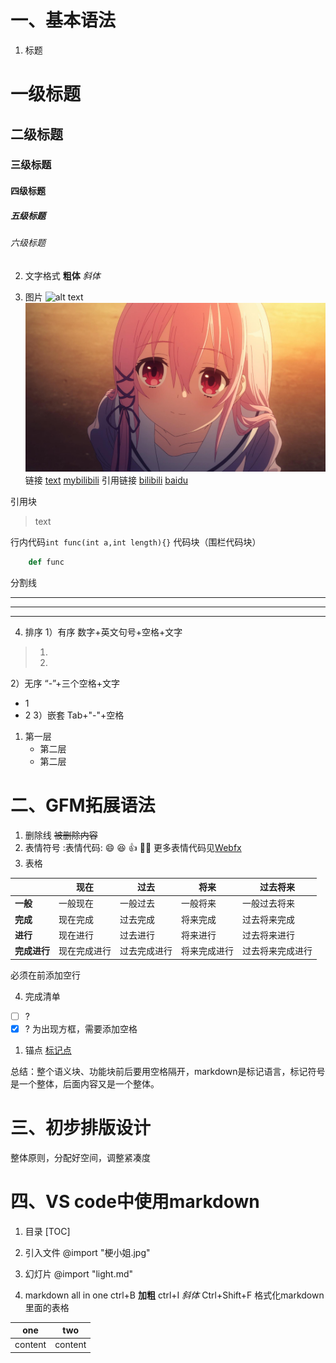 # 一、基本语法

1. 标题
# 一级标题
## 二级标题
### 三级标题
#### 四级标题
##### 五级标题
###### 六级标题

2. 文字格式
**粗体**
*斜体*

3. 图片
![alt text](ddress)
![](梗小姐.jpg)
链接
[text](address)
[mybilibili](https://space.bilibili.com/154139383?spm_id_from=333.1007.0.0)
引用链接
[bilibili]
[baidu]

引用块
> text

行内代码`int func(int a,int length){}`
代码块（围栏代码块）
```python
    def func
```
分割线
***
---
___

4. 排序
1）有序
数字+英文句号+空格+文字
>1. 
>2. 
2）无序
“-”+三个空格+文字
-   1
-   2
3）嵌套
Tab+"-"+空格
1.  第一层 
    - 第二层
    - 第二层


# 二、GFM拓展语法
1. 删除线
~~被删除内容~~
2. 表情符号
:表情代码:
:smile:
:laughing:
:+1:
🙅‍♂️
更多表情代码见[Webfx]
1. 表格

|              | 现在         | 过去         | 将来         | 过去将来         |
| ------------ | ------------ | ------------ | ------------ | ---------------- |
| **一般**     | 一般现在     | 一般过去     | 一般将来     | 一般过去将来     |
| **完成**     | 现在完成     | 过去完成     | 将来完成     | 过去将来完成     |
| **进行**     | 现在进行     | 过去进行     | 将来进行     | 过去将来进行     |
| **完成进行** | 现在完成进行 | 过去完成进行 | 将来完成进行 | 过去将来完成进行 |

必须在前添加空行

4. 完成清单
- [ ] ?
- [x] ?
为出现方框，需要添加空格

1. 锚点
[标记点](#二级标题)

总结：整个语义块、功能块前后要用空格隔开，markdown是标记语言，标记符号是一个整体，后面内容又是一个整体。

# 三、初步排版设计
整体原则，分配好空间，调整紧凑度

# 四、VS code中使用markdown
1. 目录
[TOC]

2. 引入文件
@import "梗小姐.jpg"

3. 幻灯片 
@import "light.md"

4. markdown all in one
ctrl+B  **加粗**
ctrl+I  *斜体*
Ctrl+Shift+F 格式化markdown里面的表格

| one     | two     |
| ------- | ------- |
| content | content |


[bilibili]: https://www.bilibili.com/
[baidu]: https://www.baidu.com/
[Webfx]:https://www.webfx.com/tools/emoji-cheat-sheet/